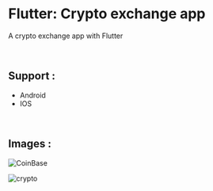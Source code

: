 # Flutter: Crypto exchange app

A crypto exchange app with Flutter

<br/>

## Support :
- Android
- IOS

<br/>

## Images :
![CoinBase](https://github.com/bardlur/Crypto_Exchange/assets/138980378/f67d423a-a6a9-46ad-a4aa-4868eb7da772)

![crypto](https://github.com/bardlur/Crypto_Exchange/assets/138980378/4cd11e88-e8d2-4535-8203-1c603ff77fdd)
